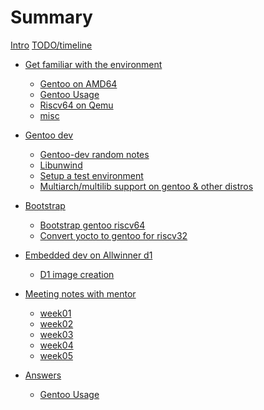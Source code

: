 # Summary
[Intro](00_intro.md)
[TODO/timeline](todo.md)

- [Get familiar with the environment](01_familiar_with_env/familiar_with_env.md)
    - [Gentoo on AMD64](01_familiar_with_env/01_gentoo-amd64.md)
    - [Gentoo Usage](01_familiar_with_env/02_gentoo_usage.md)
    - [Riscv64 on Qemu](01_familiar_with_env/03_qemu-riscv.md)
    - [misc](01_familiar_with_env/misc.md)

- [Gentoo dev]()
    - [Gentoo-dev random notes](02_gentoo-dev/gentoo-dev.md)
    - [Libunwind](02_gentoo-dev/libunwind.md)
    - [Setup a test environment]()
    - [Multiarch/multilib support on gentoo & other distros](multiarch.md)
    
- [Bootstrap]()
    - [Bootstrap gentoo riscv64](03_bootstrap/01_with-gentoo-for-riscv64.md)
    - [Convert yocto to gentoo for riscv32](03_bootstrap/02_with-yocto-for-riscv32.md)

- [Embedded dev on Allwinner d1]()
    - [D1 image creation](04_gentoo_on_d1/system_image.md)

- [Meeting notes with mentor]()
    - [week01](meeting_notes/notes_01.md)
    - [week02](meeting_notes/notes_02.md)
    - [week03](meeting_notes/notes_03.md)
    - [week04](meeting_notes/notes_04.md)
    - [week05](meeting_notes/notes_05.md)

- [Answers]()
    - [Gentoo Usage](01_familiar_with_env/02_answers.md)

